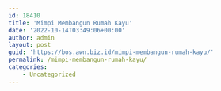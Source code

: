 ```yaml
---
id: 18410
title: 'Mimpi Membangun Rumah Kayu'
date: '2022-10-14T03:49:06+00:00'
author: admin
layout: post
guid: 'https://bos.awn.biz.id/mimpi-membangun-rumah-kayu/'
permalink: /mimpi-membangun-rumah-kayu/
categories:
    - Uncategorized
---
```


